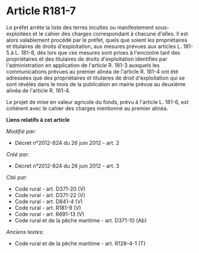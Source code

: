 # Article R181-7

Le préfet arrête la liste des terres incultes ou manifestement sous-exploitées et le cahier des charges correspondant à
chacune d'elles. Il est alors valablement procédé par le préfet, quels que soient les propriétaires et titulaires de droits
d'exploitation, aux mesures prévues aux articles          L. 181-5 à L. 181-8, dès lors que ces mesures sont prises à
l'encontre tant des propriétaires et des titulaires de droits d'exploitation identifiés par l'administration en application
de l'article R. 181-3 auxquels les communications prévues au premier alinéa de l'article R. 181-4 ont été adressées que des
propriétaires et titulaires de droit d'exploitation qui se sont révélés dans le mois de la publication en mairie prévue au
deuxième alinéa de l'article R. 181-4. 

Le projet de mise en valeur agricole du fonds, prévu à l'article L. 181-6, est cohérent avec le cahier des charges mentionné
au premier alinéa.

**Liens relatifs à cet article**

_Modifié par_:

  - Décret n°2012-824 du 26 juin 2012 - art. 2

_Créé par_:

  - Décret n°2012-824 du 26 juin 2012 - art. 3

_Cité par_:

  - Code rural - art. D371-20 (V)
  - Code rural - art. D371-22 (V)
  - Code rural - art. D841-4 (V)
  - Code rural - art. R181-9 (V)
  - Code rural - art. R691-13 (V)
  - Code rural et de la pêche maritime - art. D371-10 (Ab)

_Anciens textes_:

  - Code rural et de la pêche maritime - art. R128-4-1 (T)
